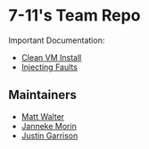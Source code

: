 # 7-11's Team Repo
Important Documentation:
* [Clean VM Install](https://github.com/csci-362-02-2020/7-11/blob/master/TestAutomation/docs/README.md)
* [Injecting Faults](https://github.com/csci-362-02-2020/7-11/wiki/(8)-Deliverable-5)

## Maintainers
- [Matt Walter](https://github.com/wookiemonkeys)
- [Janneke Morin](https://github.com/jannekemorin)
- [Justin Garrison](https://github.com/justingarrison99)
